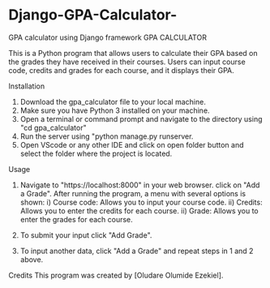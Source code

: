 # Django-GPA-Calculator-
GPA calculator using Django framework
GPA CALCULATOR

This is a Python program that allows users to calculate their GPA based on the grades they have received in their courses. 
Users can input course code, credits and grades for each course, and it displays their GPA.


Installation
1) Download the gpa_calculator file to your local machine.
2) Make sure you have Python 3 installed on your machine.
3) Open a terminal or command prompt and navigate to the directory using "cd gpa_calculator" 
4) Run the server using "python manage.py runserver.
5) Open VScode or any other IDE and click on open folder button and select the folder where the project is located.


Usage
1) Navigate to "https://localhost:8000" in your web browser. click on "Add a Grade".
After running the program, a menu with several options is shown:
i) Course code: Allows you to input your course code.
ii) Credits: Allows you to enter the credits for each course.
ii) Grade: Allows you to enter the grades for each course.

2) To submit your input click "Add Grade". 

3) To input another data, click "Add a Grade" and repeat steps in 1 and 2 above.


Credits
This program was created by [Oludare Olumide Ezekiel].
